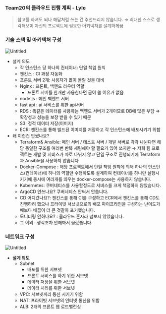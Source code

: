### Team20의 클라우드 진행 계획 - Lyle

> 참고를 하셔도 되나 해답처럼 쓰는 건 추천드리지 않습니다. ⇒ 최대한 스스로 생각해보며 자신의 프로젝트에 필요한 아키텍처를 설계하게끔
> 

### 기술 스택 및 아키텍처 구성

![Untitled](https://prod-files-secure.s3.us-west-2.amazonaws.com/6af598e5-58e5-4231-975f-ea037181fcbc/5907139d-a92a-4f5e-84ee-2c3d140f0116/Untitled.png)

- 설계 의도
    - 각 인스턴스 당 하나의 컨테이너: 단일 책임 원칙
    - 젠킨스 : CI 과정 자동화
    - 프론트 서버 2개: 사용자가 많이 몰릴 것을 대비
    - Nginx : 프론트, 백엔드 라우터 역할
        - 프론트 서버를 한개만 사용한다면 굳이 쓸 이유가 없음
    - node.js : 메인 백엔드 서버
    - fast api : ai 서비스를 위한 api서버
    - RDS : 똑같은 데이터를 사용하는 백엔드 서버가 2개이므로 DB에 많은 부담 
    ⇒  확장성과 성능을 보장 받을 수 있기 때문
    - S3: 정적 데이터 저장(이미지)
    - ECR: 젠킨스를 통해 빌드된 이미지를 저장하고 각 인스턴스에 배포시키기 위함
- 왜 이런건 안썼나요?
    - Terraform& Ansible: 메인 서버 / 테스트 서버 / 개발 서버로 각각 나뉜다면 해당 동일한 구조를 여러번 반복 세팅해야 할 필요가 있어 쓰지만 → 저희 팀 프로젝트는 개발 및 서비스가 따로 나뉘지 않고 단일 구조로 진행되기에 Terraform과 Ansible을 사용하지 않습니다
    - Docker-Compose : 해당 프로젝트에서 단일 책임 원칙에 의해 하나의 인스턴스(컨테이너)에 하나의 역할만 수행하도록 설계하여 컨테이너를 하나만 실행시키기에 동시에 여러개를 띄우는 docker-compose는 사용하지 않습니다.
    - Kubernetes: 쿠버네티스를 사용할정도로 서비스를 크게 책정하지 않았습니다.
    - ArgoCD 안쓰나요? 쿠버네티스 안써서 안씁니다.
    - CD 어디갔나요?: 젠킨스를 통해 CI를 구성하고 ECR에서 젠킨스를 통해 CD도 진행하려 했으나 프라이빗 서브넷으로의 배포 파이프라인을 구성하는 난이도가 배보다 배꼽이 더 큰 것같아 포기했습니다.
    - 모니터링 안하나요? : 클라우드 혼자라 넘보지 않았습니다.
    - 그 이외 : 생각조차 안해봐서 몰랐습니다.

### 네트워크 구성

![Untitled](https://prod-files-secure.s3.us-west-2.amazonaws.com/6af598e5-58e5-4231-975f-ea037181fcbc/a7f9fab8-5827-4f2b-ba5b-06fa10396f16/Untitled.png)

- **설계 의도**
    - Subnet
        - 배포를 위한 서브넷
        - 프론트 서비스를 하기 위한 서브넷
        - 데이터 저장을 위한 서브넷
        - 데이터 처리를 위한 서브넷
    - VPC: 서브넷끼리 통신 시키기 위함
    - NAT: 프라이빗 서브넷의 인터넷 통신을 위함
    - ALB: 2개의 프론트 웹 로드밸런싱

